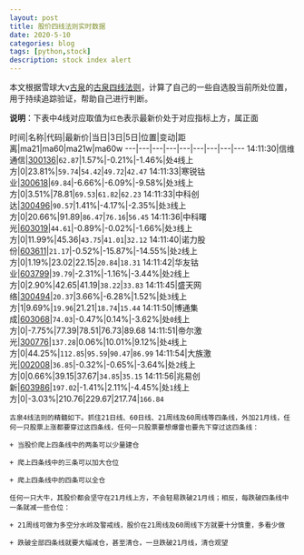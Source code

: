 ```yaml
---
layout: post
title: 股价四线法则实时数据
date: 2020-5-10
categories: blog
tags: [python,stock]
description: stock index alert
---
```



本文根据雪球大v[古泉](https://xueqiu.com/u/7148646888)的[古泉四线法则](https://xueqiu.com/7148646888/130498192)，计算了自己的一些自选股当前所处位置，用于持续追踪验证，帮助自己进行判断。

**说明**：下表中4线对应取值为`红色`表示最新价处于对应指标上方，属正面

时间|名称|代码|最新价|当日|3日|5日|位置|变动|距离|ma21|ma60|ma21w|ma60w
---|---|---|---|---|---|---|---|---
14:11:30|信维通信|[300136](https://xueqiu.com/S/SZ300136)|`62.87`|1.57%|-0.21%|-1.46%|处`4`线上方|0|23.81%|`59.74`|`54.42`|`49.72`|`42.47`
14:11:33|寒锐钴业|[300618](https://xueqiu.com/S/SZ300618)|`69.84`|-6.66%|-6.09%|-9.58%|处`3`线上方|0|3.51%|78.81|`69.53`|`61.82`|`62.23`
14:11:33|中科创达|[300496](https://xueqiu.com/S/SZ300496)|`90.57`|1.41%|-4.17%|-2.35%|处`3`线上方|0|20.66%|91.89|`86.47`|`76.16`|`56.45`
14:11:36|中科曙光|[603019](https://xueqiu.com/S/SH603019)|`44.61`|-0.89%|-0.02%|-1.66%|处`3`线上方|0|11.99%|45.36|`43.75`|`41.01`|`32.12`
14:11:40|诺力股份|[603611](https://xueqiu.com/S/SH603611)|`21.17`|-0.52%|-15.87%|-14.55%|处`2`线上方|0|1.19%|23.02|22.15|`20.84`|`18.31`
14:11:42|华友钴业|[603799](https://xueqiu.com/S/SH603799)|`39.79`|-2.31%|-1.16%|-3.44%|处`2`线上方|0|2.90%|42.65|41.19|`38.22`|`33.83`
14:11:45|盛天网络|[300494](https://xueqiu.com/S/SZ300494)|`20.37`|3.66%|-6.28%|1.52%|处`3`线上方|1|9.69%|`19.96`|21.21|`18.74`|`15.44`
14:11:50|博通集成|[603068](https://xueqiu.com/S/SH603068)|`74.03`|-0.47%|0.14%|-3.62%|处`0`线上方|0|-7.75%|77.39|78.51|76.73|89.68
14:11:51|帝尔激光|[300776](https://xueqiu.com/S/SZ300776)|`137.28`|0.06%|10.01%|9.12%|处`4`线上方|0|44.25%|`112.85`|`95.59`|`90.47`|`86.99`
14:11:54|大族激光|[002008](https://xueqiu.com/S/SZ002008)|`36.85`|-0.32%|-0.65%|-3.64%|处`2`线上方|0|0.66%|39.15|37.67|`34.85`|`35.15`
14:11:56|兆易创新|[603986](https://xueqiu.com/S/SH603986)|`197.02`|-1.41%|2.11%|-4.45%|处`1`线上方|0|-3.03%|210.76|229.67|217.74|`166.84`

```
古泉4线法则的精髓如下。抓住21日线、60日线、21周线及60周线等四条线，外加21月线，任何一只股票上涨都要穿过这四条线，任何一只股票要想爆雷也要先下穿过这四条线：

+ 当股价爬上四条线中的两条可以少量建仓

+ 爬上四条线中的三条可以加大仓位

+ 爬上四条线中的四条可以全仓

任何一只大牛，其股价都会坚守在21月线上方，不会轻易跌破21月线；相反，每跌破四条线中一条就减一些仓位：

+ 21周线可做为多空分水岭及警戒线，股价在21周线及60周线下方就要十分慎重，多看少做

+ 跌破全部四条线就要大幅减仓，甚至清仓，一旦跌破21月线，清仓观望
```